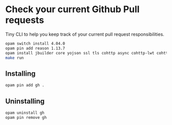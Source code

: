 # Check your current Github Pull requests

Tiny CLI to help you keep track of your current pull request responsibilities.

```sh
opam switch install 4.04.0
opam pin add reason 1.13.7
opam install jbuilder core yojson ssl tls cohttp async cohttp-lwt cohttp-lwt-unix lwt_ssl
make run
```

## Installing

```sh
opam pin add gh .
```

## Uninstalling

```sh
opam uninstall gh
opam pin remove gh
```
